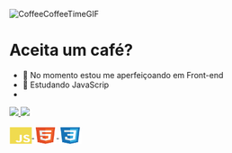 ![CoffeeCoffeeTimeGIF](https://user-images.githubusercontent.com/97252577/176342652-ab28ebc2-f59b-4f8e-9b42-910a0cb384bb.gif)
# Aceita um café? 

- 🔭 No momento estou me aperfeiçoando em Front-end
- 🌱 Estudando JavaScrip
- 
<div align="left">
  <a href="https://github.com/MarlonUdi">
  <img height="180em" src="https://github-readme-stats.vercel.app/api?username=MarlonUdi&show_icons=true&theme=dark&include_all_commits=true&count_private=true"/> 
  <img height="180em" src="https://github-readme-stats.vercel.app/api/top-langs/?username=MarlonUdi&layout=compact&langs_count=7&theme=dark"/>
 
  <div style="display: inline_block"><br>
  <img align="center" alt="Rafa-Js" height="30" width="40" src="https://raw.githubusercontent.com/devicons/devicon/master/icons/javascript/javascript-plain.svg">
  
 
  <img align="center" alt="Marlon-HTML" height="30" width="40" src="https://raw.githubusercontent.com/devicons/devicon/master/icons/html5/html5-original.svg">
  <img align="center" alt="Marlon-CSS" height="30" width="40" src="https://raw.githubusercontent.com/devicons/devicon/master/icons/css3/css3-original.svg">
  <src="https://media.discordapp.net/attachments/639956127056134178/890373478988013628/Publicacoes_Instagram_1_1.png?width=676&height=676">
</div>
</div>
